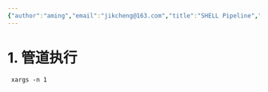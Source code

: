 ```yaml
---
{"author":"aming","email":"jikcheng@163.com","title":"SHELL Pipeline","creation_date":"2022-06-27 15:57","Last modified date":"2022-11-25 16:04","tags":"SHELL Pipeline","File Folder with relative path":"system/Doc/Linux/Linux Doc/Linux SHELL","remark":null,"other":null,"dg-publish":true,"permalink":"/system/doc/linux/linux-doc/linux-shell/shell-pipeline/","dgPassFrontmatter":true}
---
```




# 1. 管道执行
```console
 xargs -n 1
```